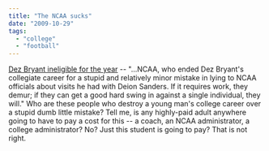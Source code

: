 ```yaml
---
title: "The NCAA sucks"
date: "2009-10-29"
tags: 
  - "college"
  - "football"
---
```


[Dez Bryant ineligible for the year](http://www.everydayshouldbesaturday.com/2009/10/28/curious-index-102809/) -- "...NCAA, who ended Dez Bryant's collegiate career for a stupid and relatively minor mistake in lying to NCAA officials about visits he had with Deion Sanders. If it requires work, they demur; if they can get a good hard swing in against a single individual, they will." Who are these people who destroy a young man's college career over a stupid dumb little mistake? Tell me, is any highly-paid adult anywhere going to have to pay a cost for this -- a coach, an NCAA administrator, a college administrator? No? Just this student is going to pay? That is not right.
